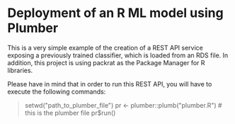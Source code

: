 # Deployment of an R ML model using Plumber
This is a very simple example of the creation of a REST API service exposing a previously trained classifier, which is loaded from an RDS file.
In addition, this project is using packrat as the Package Manager for R libraries.

Please have in mind that in order to run this REST API, you will have to execute the following commands:

> setwd("path_to_plumber_file")
> pr <- plumber::plumb("plumber.R") # this is the plumber file
> pr$run()
